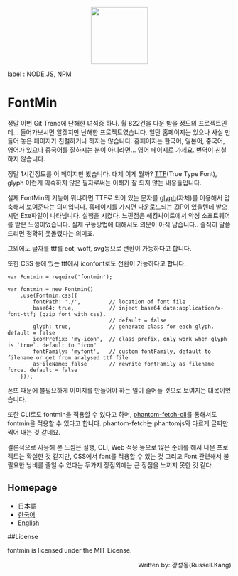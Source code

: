 <p align="center">
    <a href="http://ecomfe.github.io/fontmin/">
        <img height="128" width="128" src="https://raw.githubusercontent.com/ecomfe/fontmin/master/fontmin.png">
    </a>
</p>

label : NODE.JS, NPM

# FontMin
 
 정말 이번 Git Trend에 난해한 녀석중 하나. 월 822건을 다운 받을 정도의 프로젝트인데... 들어가보시면 알겠지만 난해한 프로젝트였습니다. 일단 홈페이지는 있으나 사실 만들어 놓은 페이지가 친절하거나 하지는 않습니다. 홈페이지는 한국어, 일본어, 중국어, 영어가 있으나 중국어를 잘하시는 분이 아니라면... 영어 페이지로 가세요. 번역이 친철하지 않습니다.

 정말 1시간정도를 이 페이지만 봤습니다. 대체 이게 뭘까? [TTF](http://yoon-talk.tistory.com/64)(True Type Font), glyph 이런게 익숙하지 않은 필자로써는 이해가 잘 되지 않는 내용들입니다. 

 실제 FontMin의 기능이 뭐냐하면 TTF로 되어 있는 문자를 [glyph](http://ko.wikipedia.org/wiki/%EC%9E%90%EC%B2%B4)(자체)를 이용해서 압축해서 보여준다는 의미입니다. 홈페이지를 가시면 다운로드되는 ZIP이 있을텐데 받으시면 Exe파일이 나타납니다. 실행을 시켰다. 느낀점은 해킹싸이트에서 악성 소프트웨어를 받은 느낌이었습니다. 실제 구동방법에 대해서도 의문이 아직 남습니다.. 솔직히 말씀드리면 정확히 못돌렸다는 의미죠.

 그외에도 글자를 ttf를 eot, woff, svg등으로 변환이 가능하다고 합니다. 
 
 또한 CSS 등에 있는 ttf에서 iconfont로도 전환이 가능하다고 합니다. 
 	  
 	var Fontmin = require('fontmin');

	var fontmin = new Fontmin()
	    .use(Fontmin.css({
	        fontPath: './',         // location of font file 
	        base64: true,           // inject base64 data:application/x-font-ttf; (gzip font with css). 
	                                // default = false
	        glyph: true,            // generate class for each glyph. default = false
	        iconPrefix: 'my-icon',  // class prefix, only work when glyph is `true`. default to "icon"
	        fontFamily: 'myfont',   // custom fontFamily, default to filename or get from analysed ttf file
	        asFileName: false       // rewrite fontFamily as filename force. default = false
	    }));

 폰뜨 때문에 불필요하게 이미지를 만들어야 하는 일이 줄어들 것으로 보여지는 대목이었습니다. 

 또한 CLI로도 fontmin을 적용할 수 있다고 하며,  [phantom-fetch-cli](https://www.npmjs.com/package/phantom-fetch-cli)를 통해서도 fontmin을 적용할 수 있다고 합니다. phantom-fetch는 phantomjs와 다르게 글짜만 찍어 내는 것 같네요.

 결론적으로 사용해 본 느낌은 실행, CLI, Web 적용 등으로 많은 준비를 해서 나온 프로젝트는 확실한 것 같지만, CSS에서 font를 적용할 수 있는 것 그리고 Font 관련해서 불필요한 낭비를 줄일 수 있다는 두가지 장점외에는 큰 장점을 느끼지 못한 것 같다. 
 

## Homepage

- [日本語](http://ecomfe.github.io/fontmin/jp)
- [한국어](http://ecomfe.github.io/fontmin/kr)
- [English](http://ecomfe.github.io/fontmin/en)  

##License 

  fontmin is licensed under the MIT License.

<div style="text-align:right">
 Written by: 강성동(Russell.Kang)
</div> 